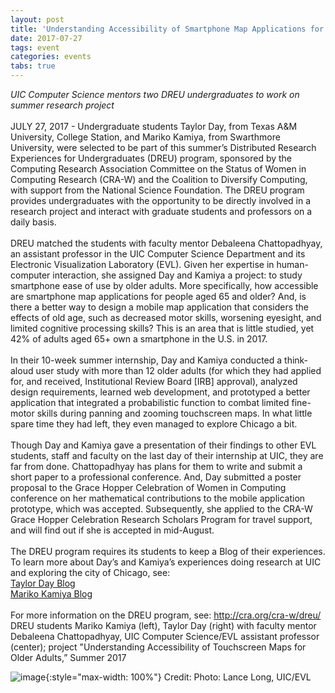 ```yaml
---
layout: post
title: 'Understanding Accessibility of Smartphone Map Applications for Older Adults'
date: 2017-07-27
tags: event
categories: events
tabs: true
---
```


<i>UIC Computer Science mentors two DREU undergraduates to work on summer research project</i><br><br>
JULY 27, 2017 - Undergraduate students Taylor Day, from Texas A&M University, College Station, and Mariko Kamiya, from Swarthmore University, were selected to be part of this summer&rsquo;s Distributed Research Experiences for Undergraduates (DREU) program, sponsored by the Computing Research Association Committee on the Status of Women in Computing Research (CRA-W) and the Coalition to Diversify Computing, with support from the National Science Foundation. The DREU program provides undergraduates with the opportunity to be directly involved in a research project and interact with graduate students and professors on a daily basis.<br><br>
DREU matched the students with faculty mentor Debaleena Chattopadhyay, an assistant professor in the UIC Computer Science Department and its Electronic Visualization Laboratory (EVL). Given her expertise in human-computer interaction, she assigned Day and Kamiya a project: to study smartphone ease of use by older adults. More specifically, how accessible are smartphone map applications for people aged 65 and older? And, is there a better way to design a mobile map application that considers the effects of old age, such as decreased motor skills, worsening eyesight, and limited cognitive processing skills? This is an area that is little studied, yet 42% of adults aged 65+ own a smartphone in the U.S. in 2017.<br><br>
In their 10-week summer internship, Day and Kamiya conducted a think-aloud user study with more than 12 older adults (for which they had applied for, and received, Institutional Review Board [IRB] approval), analyzed design requirements, learned web development, and prototyped a better application that integrated a probabilistic function to combat limited fine-motor skills during panning and zooming touchscreen maps. In what little spare time they had left, they even managed to explore Chicago a bit.<br><br> 
Though Day and Kamiya gave a presentation of their findings to other EVL students, staff and faculty on the last day of their internship at UIC, they are far from done. Chattopadhyay has plans for them to write and submit a short paper to a professional conference. And, Day submitted a poster proposal to the Grace Hopper Celebration of Women in Computing conference on her mathematical contributions to the mobile application prototype, which was accepted. Subsequently, she applied to the CRA-W Grace Hopper Celebration Research Scholars Program for travel support, and will find out if she is accepted in mid-August.<br><br>
The DREU program requires its students to keep a Blog of their experiences. To learn more about Day&rsquo;s and Kamiya&rsquo;s experiences doing research at UIC and exploring the city of Chicago, see:<br>
<a href="https://tmacday.wordpress.com/">Taylor Day Blog</a><br>
<a href="https://mkamiyadreu.wordpress.com/">Mariko Kamiya Blog</a><br><br>
For more information on the DREU program, see: <a href="http://cra.org/cra-w/dreu/">http://cra.org/cra-w/dreu/</a>
DREU students Mariko Kamiya (left), Taylor Day (right) with faculty mentor Debaleena Chattopadhyay, UIC Computer Science/EVL assistant professor (center); project "Understanding Accessibility of Touchscreen Maps for Older Adults,” Summer 2017

![image](https://www.evl.uic.edu/output/originals/evl_mari-debaleena-taylor-0726`7_lance_1010792.jpg-srcw.jpg){:style="max-width: 100%"}
Credit: Photo: Lance Long, UIC/EVL


